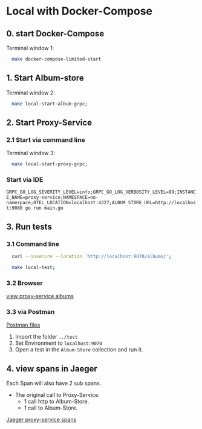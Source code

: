 # Local with Docker-Compose

## 0. start Docker-Compose

Terminal window 1:

```bash
  make docker-compose-limited-start
```

## 1. Start Album-store

Terminal window 2:

```bash 
  make local-start-album-grpc;
```

## 2. Start Proxy-Service


### 2.1 Start via command line
Terminal window 3:

```bash
  make local-start-proxy-grpc;
```

### Start via IDE 

`GRPC_GO_LOG_SEVERITY_LEVEL=info;GRPC_GO_LOG_VERBOSITY_LEVEL=99;INSTANCE_NAME=proxy-service;NAMESPACE=no-namespace;OTEL_LOCATION=localhost:4327;ALBUM_STORE_URL=http://localhost:9080 go run main.go`


## 3. Run tests

### 3.1 Command line 
```bash
  curl --insecure --location 'http://localhost:9070/albums/'; 
```

```bash
  make local-test;
```

### 3.2 Browser 

[view proxy-service albums](http://localhost:9070/albums)

### 3.3 via Postman

[Postman files](../test/postman_collection.json)

1. Import the folder `../test`
1. Set Environment to `localhost:9070`
1. Open a test in the `Album-Store` collection and run it.


## 4. view spans in Jaeger

Each Span will also have 2 sub spans.

* The original call to Proxy-Service.
    * 1 call http to Album-Store.
    * 1 call to Album-Store.

[Jaeger proxy-service spans](http://localhost:16696/search?service=proxy-service)
